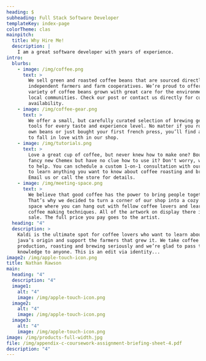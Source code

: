```yaml
---
heading: $
subheading: Full Stack Software Developer
templateKey: index-page
colorTheme: clas
mainpitch:
  title: Why Hire Me!
  description: |
    I am a great software developer with years of experience.
intro:
  blurbs:
    - image: /img/coffee.png
      text: >
        We sell green and roasted coffee beans that are sourced directly from
        independent farmers and farm cooperatives. We’re proud to offer a
        variety of coffee beans grown with great care for the environment and
        local communities. Check our post or contact us directly for current
        availability.
    - image: /img/coffee-gear.png
      text: >
        We offer a small, but carefully curated selection of brewing gear and
        tools for every taste and experience level. No matter if you roast your
        own beans or just bought your first french press, you’ll find a gadget
        to fall in love with in our shop.
    - image: /img/tutorials.png
      text: >
        Love a great cup of coffee, but never knew how to make one? Bought a
        fancy new Chemex but have no clue how to use it? Don't worry, we’re here
        to help. You can schedule a custom 1-on-1 consultation with our baristas
        to learn anything you want to know about coffee roasting and brewing.
        Email us or call the store for details.
    - image: /img/meeting-space.png
      text: >
        We believe that good coffee has the power to bring people together.
        That’s why we decided to turn a corner of our shop into a cozy meeting
        space where you can hang out with fellow coffee lovers and learn about
        coffee making techniques. All of the artwork on display there is for
        sale. The full price you pay goes to the artist.
  heading: "4"
  description: >
    Kaldi is the ultimate spot for coffee lovers who want to learn about their
    java’s origin and support the farmers that grew it. We take coffee
    production, roasting and brewing seriously and we’re glad to pass that
    knowledge to anyone. This is an edit via identity...
image2: /img/apple-touch-icon.png
title: Nathan Rawson
main:
  heading: "4"
  description: "4"
  image1:
    alt: "4"
    image: /img/apple-touch-icon.png
  image2:
    alt: "4"
    image: /img/apple-touch-icon.png
  image3:
    alt: "4"
    image: /img/apple-touch-icon.png
image: /img/products-full-width.jpg
file: /img/appendix-c-coursework-assignment-briefing-sheet-4.pdf
description: "4"
---
```

